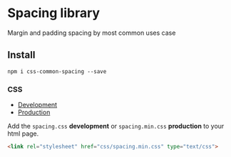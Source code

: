 Spacing library
===========

Margin and padding spacing by most common uses case

Install
---------
`npm i css-common-spacing --save`

### CSS
* [Development](https://raw.githubusercontent.com/marco476/css-spacing/master/dist/spacing.css)
* [Production](https://raw.githubusercontent.com/marco476/css-spacing/master/dist/spacing.min.css)

Add the `spacing.css` __development__ or `spacing.min.css` __production__ to your html page.

```html
<link rel="stylesheet" href="css/spacing.min.css" type="text/css">
```